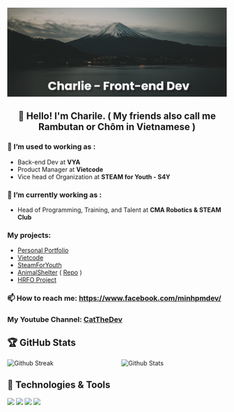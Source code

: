 ![Supporter09](https://github.com/Supporter09/Supporter09/blob/main/banner.png)
<h2 align="center">👋 Hello! I'm Charile. ( My friends also call me Rambutan or Chôm in Vietnamese )</h1>

### 🔭 I’m used to working as :
- Back-end Dev at **VYA** 
- Product Manager at **Vietcode**
- Vice head of Organization at **STEAM for Youth - S4Y**
### 🔭 I’m currently working as :
- Head of Programming, Training, and Talent at **CMA Robotics & STEAM Club**

### My projects:
- [Personal Portfolio](https://nhat-minh-portfolio.vercel.app/)
- [Vietcode](https://vietcodenew.netlify.app/)
- [SteamForYouth](https://steamforyouth.netlify.app/)
- [AnimalShelter](https://www.animalshelter.tech/) ( [Repo](https://github.com/Supporter09/AnimalShelter) )
- [HRFO Project](https://hrfowdorg.netlify.app/)
### 📫 How to reach me: https://www.facebook.com/minhpmdev/
### My Youtube Channel: [CatTheDev](https://www.youtube.com/@cat_the_dev)

<h2>🏆 GitHub Stats</h2>
<img src="https://github-readme-stats.vercel.app/api?username=Supporter09&title_color=dfae6d&icon_color=5b7abf&text_color=e8e6e6&bg_color=2c3c54&show_icons=true&hide_border=true" alt = "Github Stats" width="48%" align="right">
<img src="http://github-readme-streak-stats.herokuapp.com?user=Supporter09&theme=dark&hide_border=true" alt = "Github Streak" width="48%" >

## 🔧 Technologies & Tools
![](https://img.shields.io/badge/Editor-VS_Code-informational?style=flat&logo=visual-studio-code&logoColor=white&color=6aa6f8)
![](https://img.shields.io/badge/Code-Python-informational?style=flat&logo=python&logoColor=white&color=6aa6f8)
![](https://img.shields.io/badge/Code-JavaScript-informational?style=flat&logo=javascript&logoColor=white&color=6aa6f8)
![](https://img.shields.io/badge/Code-React-informational?style=flat&logo=react&logoColor=white&color=6aa6f8)




